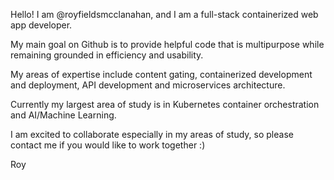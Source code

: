 Hello! I am @royfieldsmcclanahan, and I am a full-stack containerized web app developer.

My main goal on Github is to provide helpful code that is multipurpose while remaining grounded in efficiency and usability.

My areas of expertise include content gating, containerized development and deployment, API development and microservices architecture.

Currently my largest area of study is in Kubernetes container orchestration and AI/Machine Learning.

I am excited to collaborate especially in my areas of study, so please contact me if you would like to work together :)

Roy
